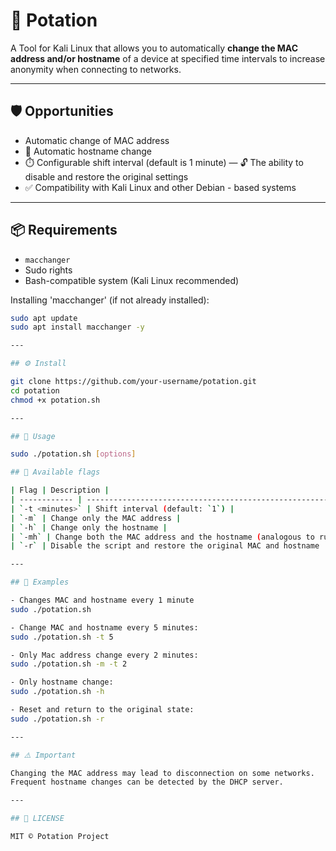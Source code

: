 # 🔄 Potation

A Tool for Kali Linux that allows you to automatically **change the MAC address and/or hostname** of a device at specified time intervals to increase anonymity when connecting to networks.

---

## 🛡️ Opportunities

- Automatic change of MAC address
- 🔁 Automatic hostname change
- ⏱️ Configurable shift interval (default is 1 minute)
— 🔓 The ability to disable and restore the original settings
- ✅ Compatibility with Kali Linux and other Debian - based systems

---

## 📦 Requirements

- `macchanger`
- Sudo rights
- Bash-compatible system (Kali Linux recommended)

Installing 'macchanger' (if not already installed):

```bash
sudo apt update
sudo apt install macchanger -y

---

## ⚙️ Install

git clone https://github.com/your-username/potation.git
cd potation
chmod +x potation.sh

---

## 🚀 Usage

sudo ./potation.sh [options]

## 🔧 Available flags

| Flag | Description |
| ------------ | ----------------------------------------------------------- |
| `-t <minutes>` | Shift interval (default: `1`) |
| `-m` | Change only the MAC address |
| `-h` | Change only the hostname |
| `-mh` | Change both the MAC address and the hostname (analogous to running without flags) |
| `-r` | Disable the script and restore the original MAC and hostname |

---

## 📌 Examples

- Changes MAC and hostname every 1 minute
sudo ./potation.sh

- Change MAC and hostname every 5 minutes:
sudo ./potation.sh -t 5

- Only Mac address change every 2 minutes:
sudo ./potation.sh -m -t 2

- Only hostname change:
sudo ./potation.sh -h

- Reset and return to the original state:
sudo ./potation.sh -r

---

## ⚠️ Important

Changing the MAC address may lead to disconnection on some networks.
Frequent hostname changes can be detected by the DHCP server.

---

## 📄 LICENSE

MIT © Potation Project
